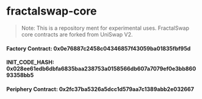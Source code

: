 # fractalswap-core

> Note: This is a repository ment for experimental uses. FractalSwap core contracts are forked from UniSwap V2.

#### Factory Contract: 0x0e76887c2458c04346857f43059ba01835fbf95d

#### INIT_CODE_HASH: 0x028ee61edb6dbfa6835baa238753a0158566db607a7079ef0e3bb86093358bb5

#### Periphery Contract: 0x2fc37ba5326a5dcc1d579aa7c1389abb2e032667
